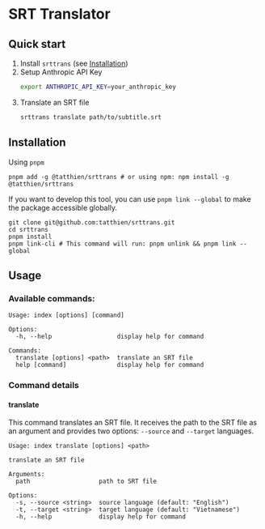 # SRT Translator

## Quick start

1. Install `srttrans` (see [Installation](#Installation))
2. Setup Anthropic API Key
    ```bash
    export ANTHROPIC_API_KEY=your_anthropic_key
    ```
3. Translate an SRT file
    ```bash
    srttrans translate path/to/subtitle.srt
    ```
    
## Installation

Using `pnpm`

```
pnpm add -g @tatthien/srttrans # or using npm: npm install -g @tatthien/srttrans
```

If you want to develop this tool, you can use `pnpm link --global` to make the package accessible globally.

```
git clone git@github.com:tatthien/srttrans.git
cd srttrans
pnpm install
pnpm link-cli # This command will run: pnpm unlink && pnpm link --global
```

## Usage

### Available commands:

```
Usage: index [options] [command]

Options:
  -h, --help                  display help for command

Commands:
  translate [options] <path>  translate an SRT file
  help [command]              display help for command
```

### Command details

#### translate

This command translates an SRT file. It receives the path to the SRT file as an argument and provides two options: `--source` and `--target` languages.

```
Usage: index translate [options] <path>

translate an SRT file

Arguments:
  path                   path to SRT file

Options:
  -s, --source <string>  source language (default: "English")
  -t, --target <string>  target language (default: "Vietnamese")
  -h, --help             display help for command
```
